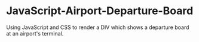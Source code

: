 # JavaScript-Airport-Departure-Board

Using JavaScript and CSS to render a DIV which shows a departure board at an airport's terminal.
